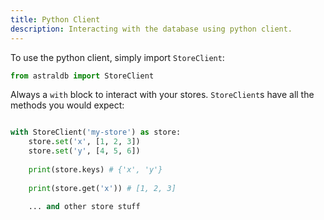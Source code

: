 ```yaml
---
title: Python Client
description: Interacting with the database using python client.
---
```


To use the python client, simply import `StoreClient`:

```python
from astraldb import StoreClient
```


Always a `with` block to interact with your stores. `StoreClient`s have all the methods you would expect:

```python

with StoreClient('my-store') as store:
    store.set('x', [1, 2, 3])
    store.set('y', [4, 5, 6])
    
    print(store.keys) # {'x', 'y'}
    
    print(store.get('x')) # [1, 2, 3]

    ... and other store stuff
```



